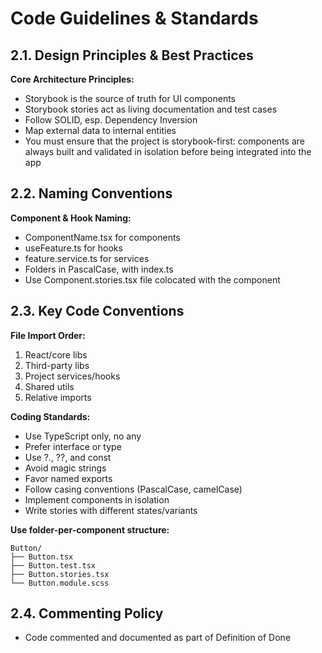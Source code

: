 # Code Guidelines & Standards

## 2.1. Design Principles & Best Practices

**Core Architecture Principles:**

- Storybook is the source of truth for UI components
- Storybook stories act as living documentation and test cases
- Follow SOLID, esp. Dependency Inversion
- Map external data to internal entities
- You must ensure that the project is storybook-first: components are always built and validated in isolation before being integrated into the app

## 2.2. Naming Conventions

**Component & Hook Naming:**

- ComponentName.tsx for components
- useFeature.ts for hooks
- feature.service.ts for services
- Folders in PascalCase, with index.ts
- Use Component.stories.tsx file colocated with the component

## 2.3. Key Code Conventions

**File Import Order:**

1. React/core libs
2. Third-party libs
3. Project services/hooks
4. Shared utils
5. Relative imports

**Coding Standards:**

- Use TypeScript only, no any
- Prefer interface or type
- Use ?., ??, and const
- Avoid magic strings
- Favor named exports
- Follow casing conventions (PascalCase, camelCase)
- Implement components in isolation
- Write stories with different states/variants

**Use folder-per-component structure:**

```text
Button/
├── Button.tsx
├── Button.test.tsx
├── Button.stories.tsx
└── Button.module.scss
```

## 2.4. Commenting Policy

- Code commented and documented as part of Definition of Done
